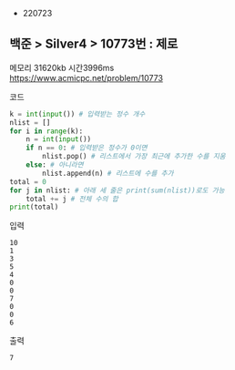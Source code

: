 - 220723
## 백준 > Silver4 > 10773번 : 제로
메모리 31620kb 시간3996ms  
https://www.acmicpc.net/problem/10773  

코드
```python
k = int(input()) # 입력받는 정수 개수
nlist = []
for i in range(k):
    n = int(input())
    if n == 0: # 입력받은 정수가 0이면
        nlist.pop() # 리스트에서 가장 최근에 추가한 수를 지움
    else: # 아니라면
        nlist.append(n) # 리스트에 수를 추가
total = 0
for j in nlist: # 아래 세 줄은 print(sum(nlist))로도 가능
    total += j # 전체 수의 합
print(total)
```

입력
```
10
1
3
5
4
0
0
7
0
0
6
```

출력
```
7
```